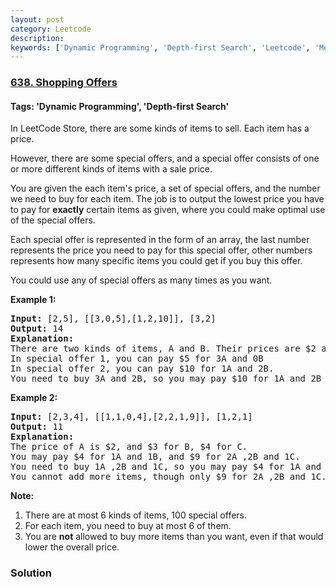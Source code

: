 ```yaml
---
layout: post
category: Leetcode
description: 
keywords: ['Dynamic Programming', 'Depth-first Search', 'Leetcode', 'Medium']
---
```

### [638. Shopping Offers](https://leetcode.com/problems/shopping-offers)

#### Tags: 'Dynamic Programming', 'Depth-first Search'

<div class="content__u3I1 question-content__JfgR"><div><p>
In LeetCode Store, there are some kinds of items to sell. Each item has a price.
</p>
<p>
However, there are some special offers, and a special offer consists of one or more different kinds of items with a sale price.
</p>
<p>
You are given the each item's price, a set of special offers, and the number we need to buy for each item.
The job is to output the lowest price you have to pay for <b>exactly</b> certain items as given, where you could make optimal use of the special offers.
</p>
<p>
Each special offer is represented in the form of an array, the last number represents the price you need to pay for this special offer, other numbers represents how many specific items you could get if you buy this offer.
</p>
<p>You could use any of special offers as many times as you want.</p>
<p><b>Example 1:</b><br/>
</p><pre><b>Input:</b> [2,5], [[3,0,5],[1,2,10]], [3,2]
<b>Output:</b> 14
<b>Explanation:</b> 
There are two kinds of items, A and B. Their prices are $2 and $5 respectively. 
In special offer 1, you can pay $5 for 3A and 0B
In special offer 2, you can pay $10 for 1A and 2B. 
You need to buy 3A and 2B, so you may pay $10 for 1A and 2B (special offer #2), and $4 for 2A.
</pre>
<p></p>
<p><b>Example 2:</b><br/>
</p><pre><b>Input:</b> [2,3,4], [[1,1,0,4],[2,2,1,9]], [1,2,1]
<b>Output:</b> 11
<b>Explanation:</b> 
The price of A is $2, and $3 for B, $4 for C. 
You may pay $4 for 1A and 1B, and $9 for 2A ,2B and 1C. 
You need to buy 1A ,2B and 1C, so you may pay $4 for 1A and 1B (special offer #1), and $3 for 1B, $4 for 1C. 
You cannot add more items, though only $9 for 2A ,2B and 1C.
</pre>
<p></p>
<p><b>Note:</b><br/>
</p><ol>
<li>There are at most 6 kinds of items, 100 special offers.</li>
<li>For each item, you need to buy at most 6 of them.</li>
<li>You are <b>not</b> allowed to buy more items than you want, even if that would lower the overall price.</li>
</ol>
<p></p></div></div>

### Solution
